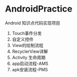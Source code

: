 # AndroidPractice
Android 知识点代码实现项目

1. Touch事件分发
2. 自定义控件
3. View的绘制流程
4. RecyclerView详解
5. Activity 生命周期
6. app启动流程-AMS
7. apk安装流程-PMS
